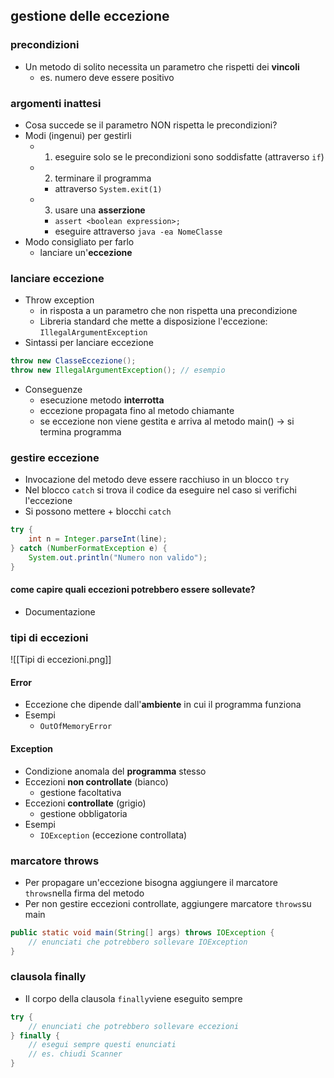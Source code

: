 ## gestione delle eccezione
### precondizioni
- Un metodo di solito necessita un parametro che rispetti dei **vincoli**
	- es. numero deve essere positivo
### argomenti inattesi
- Cosa succede se il parametro NON rispetta le precondizioni?
- Modi (ingenui) per gestirli
	- 1. eseguire solo se le precondizioni sono soddisfatte (attraverso ```if```)
	- 2. terminare il programma
		- attraverso ```System.exit(1)```
	- 3. usare una **asserzione**
		- ```assert <boolean expression>;```
		- eseguire attraverso ```java -ea NomeClasse```
- Modo consigliato per farlo
	- lanciare un'**eccezione**
### lanciare eccezione
- Throw exception
	- in risposta a un parametro che non rispetta una precondizione
	- Libreria standard che mette a disposizione l'eccezione: ```IllegalArgumentException```
- Sintassi per lanciare eccezione
```java
throw new ClasseEccezione();
throw new IllegalArgumentException(); // esempio
```
- Conseguenze
	- esecuzione metodo **interrotta**
	- eccezione propagata fino al metodo chiamante
	- se eccezione non viene gestita e arriva al metodo main() -> si termina programma

### gestire eccezione
- Invocazione del metodo deve essere racchiuso in un blocco ```try```
- Nel blocco ```catch``` si trova il codice da eseguire nel caso si verifichi l'eccezione
- Si possono mettere + blocchi ```catch```
```java
try {
	int n = Integer.parseInt(line);
} catch (NumberFormatException e) {
	System.out.println("Numero non valido");
}
```

#### come capire quali eccezioni potrebbero essere sollevate?
- Documentazione

### tipi di eccezioni
![[Tipi di eccezioni.png]]
#### Error
- Eccezione che dipende dall'**ambiente** in cui il programma funziona
- Esempi
	- ```OutOfMemoryError```
#### Exception
- Condizione anomala del **programma** stesso
- Eccezioni **non controllate** (bianco)
	- gestione facoltativa
- Eccezioni **controllate** (grigio)
	- gestione obbligatoria
- Esempi
	- ```IOException``` (eccezione controllata)
### marcatore throws
- Per propagare un'eccezione bisogna aggiungere il marcatore ```throws```nella firma del metodo
- Per non gestire eccezioni controllate, aggiungere marcatore ```throws```su main
```java
public static void main(String[] args) throws IOException {
	// enunciati che potrebbero sollevare IOException
}
```

### clausola finally
- Il corpo della clausola ```finally```viene eseguito sempre
```java
try {
	// enunciati che potrebbero sollevare eccezioni
} finally {
	// esegui sempre questi enunciati
	// es. chiudi Scanner
}
```